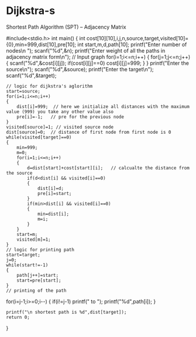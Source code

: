 # Dijkstra-s
Shortest Path Algorithm (SPT) – Adjacency Matrix

#include<stdio.h>
int main()
{
    int cost[10][10],i,j,n,source,target,visited[10]={0},min=999,dist[10],pre[10];
    int start,m,d,path[10];
    printf("Enter number of nodes\n ");
    scanf("%d",&n);
    printf("Enter weight of all the paths in adjacency matrix form\n");
      // Input graph
    for(i=1;i<=n;i++)
    {
        for(j=1;j<=n;j++)
        {
            scanf("%d",&cost[i][j]);
            if(cost[i][j]==0)
              cost[i][j]=999;
        }
    }
     printf("Enter the source\n");
    scanf("%d",&source);
    printf("Enter the target\n");
    scanf("%d",&target);
   
    // logic for dijkstra's aglorithm
    start=source;
    for(i=1;i<=n;i++)
    {
        dist[i]=999;  // here we initialize all distances with the maximum value (999) you take any other value also
        pre[i]=-1;   // pre for the previous node
    }
    visited[source]=1; // visited source node
    dist[source]=0;  // distance of first node from first node is 0
    while(visited[target]==0)
    {
        min=999;
        m=0;
        for(i=1;i<=n;i++)
        {
            d=dist[start]+cost[start][i];   // calcualte the distance from the source
            if(d<dist[i] && visited[i]==0)
            {
                dist[i]=d;
                pre[i]=start;
            }
            if(min>dist[i] && visited[i]==0)
            {
                min=dist[i];
                m=i;
            }
        }
        start=m;
        visited[m]=1;
    }
    // logic for printing path
    start=target;
    j=0;
    while(start!=-1)
    {
        path[j++]=start;
        start=pre[start];
    }
    // printing of the path
   for(i=j-1;i>=0;i--)
    {
        if(i!=j-1)
          printf(" to ");
         printf("%d",path[i]);
    }
     
    printf("\n shortest path is %d",dist[target]);
    return 0;
}
